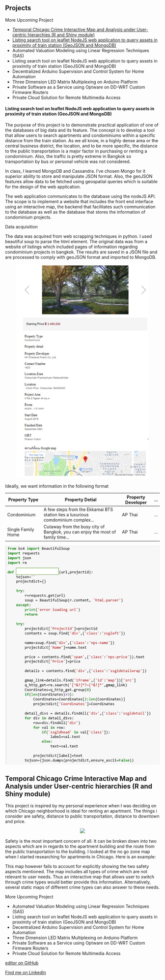 ## Projects

More Upcoming Project
* <a href="https://github.com/siravich-khongrod/siravich-khongrod.github.io#listing-search-tool-on-leaflet-nodejs-web-application-to-query-assets-in-proximity-of-train-station-geojson-and-mongodb">Temporal Chicago Crime Interactive Map and Analysis under User-centric hierarchies (R and Shiny module)</a>
* <a href="https://github.com/siravich-khongrod/siravich-khongrod.github.io#temporal-chicago-crime-interactive-map-and-analysis-under-user-centric-hierarchies-r-and-shiny-module">Listing search tool on leaflet NodeJS web application to query assets in proximity of train station (GeoJSON and MongoDB)</a>
* Automated Valuation Modeling using Linear Regression Techniques (SAS)
* Listing search tool on leaflet NodeJS web application to query assets in proximity of train station (GeoJSON and MongoDB)
* Decentralized Arduino Supervision and Control System for Home Automation
* Three Dimension LED Matrix Multiplexing on Arduino Platform
* Private Software as a Service using Optware on DD-WRT Custom Firmware Routers
* Private Cloud Solution for Remote Multimedia Access

#### Listing search tool on leaflet NodeJS web application to query assets in proximity of train station (GeoJSON and MongoDB)

The purpose of this project is to demonstrate practical application of one of the databases of big data and its feature. The concept is to develop a tool that allow users to search apartments and condominiums within a specific distance from the train station. As we all know, in a highly dense area or the central business district, the location, and to be more specific, the distance to the public transportation is a major factor in purchasing  or renting a condominium. Also, the traffic is pretty extreme in Bangkok so transportation by bus or personal vehicle was not considered.

In class, I learned MongoDB and Cassandra. I’ve chosen Mongo for it superior ability to store and manipulate JSON format. Also, the geoJSON features allow data to be fetched using geospatial queries which is suitable for the design of the web application.

The web application communicates to the database using the nodeJS API. The scope is to implement a website that includes the front end interface using an interactive map, the backend that facilitates such communication to the database as well as the database that stores the information of condominium projects.

Data acquisition

The data was acquired from web scrapping techniques in python. I used beautiful soup to parse the html element. The original data was from a website of listings which included pages of information regarding condominium projects in bangkok. The results are saved in a JSON file and are processed to comply with geoJSON format and imported to MongoDB.

<p align="center">
  <img src="listing-search-tool-on-leaflet-nodejs-web-application-to-query-assets-in-proximity-of-train-station-geojson-and-mongodb/source-website.jpg"/>
</p>

Ideally, we want information in the following format

| Property Type  | Property Detial | Property Developer | ... |
| ------------- | ------------- | --- | ------------- | 
| Condominium  | A few steps from the Ekkamai BTS station lies a luxurious comdominium complex...  | AP Thai | ... |
| Single Family Home  | Cutaway from the busy city of Bangkok, you can enjoy the most of family time...  | AP Thai | ... |

<p align="center">
  <img src="listing-search-tool-on-leaflet-nodejs-web-application-to-query-assets-in-proximity-of-train-station-geojson-and-mongodb/scrape-snippet.jpg" width="600"/>
</p>



## Temporal Chicago Crime Interactive Map and Analysis under User-centric hierarchies (R and Shiny module)

This project is inspired by my personal experience when I was deciding on which Chicago neighborhood is ideal for renting an apartment. The things i consider are safety, distance to public transportation, distance to downtown and price.

<p align="center">
<img src="http://i.yochicago.com/images/hpmain/773/285773.jpg?preset=yosize"/>
</p>

Safety is the most important concern of all. It can be broken down into two aspects which are in regards to the apartment building and the route from the public transportation to the building. I looked at the no go zone map when I started researching for apartments in Chicago. Here is an example:

This map however fails to account for explicitly showing the two safety aspects mentioned. The map includes all types of crime which are not relevant to user needs. Thus an interactive map that allows user to switch through crime types would better provide this information. Alternatively, several static maps of different crime types can also answer to these needs.


More Upcoming Project
* Automated Valuation Modeling using Linear Regression Techniques (SAS)
* Listing search tool on leaflet NodeJS web application to query assets in proximity of train station (GeoJSON and MongoDB)
* Decentralized Arduino Supervision and Control System for Home Automation
* Three Dimension LED Matrix Multiplexing on Arduino Platform
* Private Software as a Service using Optware on DD-WRT Custom Firmware Routers
* Private Cloud Solution for Remote Multimedia Access

[editor on GitHub](https://github.com/siravich-khongrod/siravich-khongrod.github.io/edit/master/README.md) 


[Find me on LinkedIn](https://www.linkedin.com/in/siravich-folk-khongrod/)
